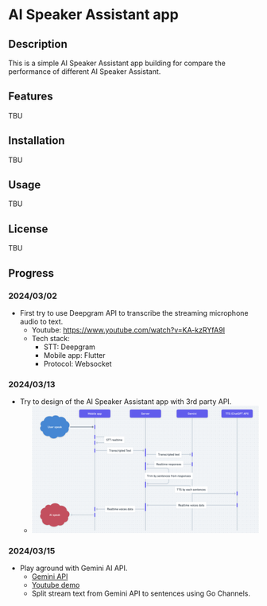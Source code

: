 # AI Speaker Assistant app

## Description
This is a simple AI Speaker Assistant app building for compare the performance of different AI Speaker Assistant.

## Features
TBU

## Installation
TBU

## Usage
TBU

## License
TBU

## Progress

### 2024/03/02
- First try to use Deepgram API to transcribe the streaming microphone audio to text.
    - Youtube: https://www.youtube.com/watch?v=KA-kzRYfA9I
    - Tech stack:
        - STT: Deepgram
        - Mobile app: Flutter
        - Protocol: Websocket

### 2024/03/13
- Try to design of the AI Speaker Assistant app with 3rd party API.
    - ![AI assistant app flow](./ai_speaker/assets/imgs/seq_v1.png)

### 2024/03/15
- Play aground with Gemini AI API.
    - [Gemini API](https://ai.google.dev/docs?_gl=1*1kk9k10*_up*MQ..&gclid=CjwKCAjw48-vBhBbEiwAzqrZVGvmGv6Srbo0VJ5An3y1IBB_Y8r6eZM5yt9ehCaLGewcBUOCyJAAhxoCybAQAvD_BwE)
    - [Youtube demo](https://www.youtube.com/watch?v=3NOhX47xV_M&t=42s)
    - Split stream text from Gemini API to sentences using Go Channels.
